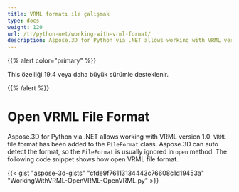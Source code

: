 ```yaml
---
title: VRML formatı ile çalışmak
type: docs
weight: 120
url: /tr/python-net/working-with-vrml-format/
description: Aspose.3D for Python via .NET allows working with VRML version 1.0. VRML file format has been added to the FileFormat class. Aspose.3D can auto detect the format, so the FileFormat is usually ignored in Open method. The following code snippet shows how open VRML file format.
---
```

{{% alert color="primary" %}} 

This özelliği 19.4 veya daha büyük sürümle desteklenir.

{{% /alert %}} 
#  **Open VRML File Format**
Aspose.3D for Python via .NET allows working with VRML version 1.0. `VRML` file format has been added to the `FileFormat` class. Aspose.3D can auto detect the format, so the `FileFormat` is usually ignored in `open` method. The following code snippet shows how open VRML file format.

{{< gist "aspose-3d-gists" "cfde9f76113134443c76608c1d19453a" "WorkingWithVRML-OpenVRML-OpenVRML.py" >}}
